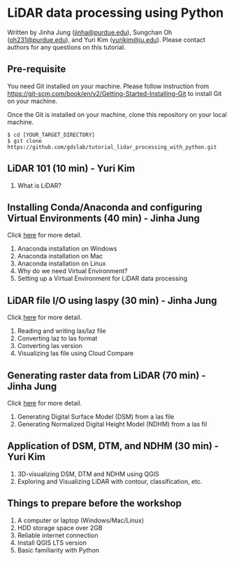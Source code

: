 # LiDAR data processing using Python

Written by Jinha Jung (jinha@purdue.edu), Sungchan Oh (oh231@purdue.edu), and Yuri Kim (yurikim@iu.edu).
Please contact authors for any questions on this tutorial.

## Pre-requisite

You need Git installed on your machine. Please follow instruction from https://git-scm.com/book/en/v2/Getting-Started-Installing-Git to install Git on your machine. 

Once the Git is installed on your machine, clone this repository on your local machine.

```
$ cd [YOUR_TARGET_DIRECTORY]
$ git clone https://github.com/gdslab/tutorial_lidar_processing_with_python.git
```

## LiDAR 101 (10 min) - Yuri Kim

  1. What is LiDAR?

## Installing Conda/Anaconda and configuring Virtual Environments (40 min) - Jinha Jung

Click [here](https://github.com/gdslab/tutorial_lidar_processing_with_python/blob/main/Session1_install_conda.md) for more detail.

  1. Anaconda installation on Windows
  1. Anaconda installation on Mac
  1. Anaconda installation on Linux
  1. Why do we need Virtual Environment?
  1. Setting up a Virtual Environment for LiDAR data processing

## LiDAR file I/O using laspy (30 min) - Jinha Jung

Click [here](https://github.com/gdslab/tutorial_lidar_processing_with_python/blob/main/Session2_lidar_io.md) for more detail.

  1. Reading and writing las/laz file
  1. Converting laz to las format
  1. Converting las version
  1. Visualizing las file using Cloud Compare
  
## Generating raster data from LiDAR (70 min) - Jinha Jung

Click [here](https://github.com/gdslab/tutorial_lidar_processing_with_python/blob/main/Session3_generate_raster.md) for more detail.

  1. Generating Digital Surface Model (DSM) from a las file
  1. Generating Normalized Digital Height Model (NDHM) from a las fil

## Application of DSM, DTM, and NDHM (30 min) - Yuri Kim

  1. 3D-visualizing DSM, DTM and NDHM using QGIS
  2. Exploring and Visualizing LiDAR with contour, classification, etc.

## Things to prepare before the workshop

  1. A computer or laptop (Windows/Mac/Linux)
  1. HDD storage space over 2GB
  1. Reliable internet connection
  1. Install QGIS LTS version
  1. Basic familiarity with Python
